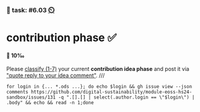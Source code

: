 ### 💪 task: #6.03 [⏲️](https://youtu.be/h1uaTOmvZbA)

# contribution phase ✅

#### 🏅 10‰

Please [classify (1-7)](https://digital-sustainability.github.io/module-eoss-ospo101/module6/#lesson-process-overview) your current **contribution idea phase** and post it via ["quote reply to your idea comment"](https://github.com/digital-sustainability/module-eoss-hs24-sandbox/issues/131).
///
```
for login in {... *.ods ...}; do echo $login && gh issue view --json comments https://github.com/digital-sustainability/module-eoss-hs24-sandbox/issues/131 -q ".[].[] | select(.author.login == \"$login\") | .body" && echo && read -n 1;done